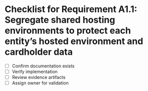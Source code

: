 # Checklist for Requirement A1.1: Segregate shared hosting environments to protect each entity’s hosted environment and cardholder data

- [ ] Confirm documentation exists
- [ ] Verify implementation
- [ ] Review evidence artifacts
- [ ] Assign owner for validation
